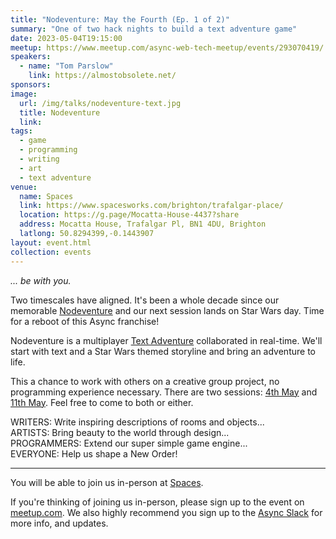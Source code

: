 ```yaml
---
title: "Nodeventure: May the Fourth (Ep. 1 of 2)"
summary: "One of two hack nights to build a text adventure game"
date: 2023-05-04T19:15:00
meetup: https://www.meetup.com/async-web-tech-meetup/events/293070419/
speakers:
  - name: "Tom Parslow"
    link: https://almostobsolete.net/
sponsors:
image:
  url: /img/talks/nodeventure-text.jpg
  title: Nodeventure
  link:
tags:
  - game
  - programming
  - writing
  - art
  - text adventure
venue:
  name: Spaces
  link: https://www.spacesworks.com/brighton/trafalgar-place/
  location: https://g.page/Mocatta-House-4437?share
  address: Mocatta House, Trafalgar Pl, BN1 4DU, Brighton
  latlong: 50.8294399,-0.1443907
layout: event.html
collection: events
---
```


_... be with you._

Two timescales have aligned. It's been a whole decade since our memorable [Nodeventure][nodeventure] and our next session lands on Star Wars day. Time for a reboot of this Async franchise!

Nodeventure is a multiplayer [Text Adventure][ifiction] collaborated in real-time. We'll start with text and a Star Wars themed storyline and bring an adventure to life.

This a chance to work with others on a creative group project, no programming experience necessary. There are two sessions: [4th May][event-1] and [11th May][event-2]. Feel free to come to both or either.

WRITERS: Write inspiring descriptions of rooms and objects...  
ARTISTS: Bring beauty to the world through design...  
PROGRAMMERS: Extend our super simple game engine...  
EVERYONE: Help us shape a New Order!

---

You will be able to join us in-person at [Spaces](https://www.spacesworks.com/brighton/trafalgar-place/).

If you're thinking of joining us in-person, please sign up to the event on [meetup.com](https://www.meetup.com/async-web-tech-meetup/events/293070419/). We also highly recommend you sign up to the [Async Slack](https://join.slack.com/t/asyncjs/shared_invite/zt-1aguxx86q-XjF_yWcFoJ8fyYYzoqgDaQ) for more info, and updates.

[ifiction]: https://en.wikipedia.org/wiki/Interactive_fiction
[nodeventure]: /nodeventure/
[event-1]: /nodeventure-may-the-fourth-ep1/
[event-2]: /nodeventure-may-the-fourth-ep2/
